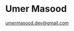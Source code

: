 <!-- - 👋 Hi, I’m @umermasood
- 👀 I’m interested in Artificial Intelligence, Open-Source
- 🌱 I’m currently learning Dart and Flutter
- 💞️ I’m looking to collaborate on Dart and Flutter sdk
- 📫 How to reach me: umermasood.dev@gmail.com -->
# Umer Masood
umermasood.dev@gmail.com
<!---
umermasood/umermasood is a ✨ special ✨ repository because its `README.md` (this file) appears on your GitHub profile.
You can click the Preview link to take a look at your changes.
--->
